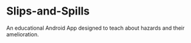 # Slips-and-Spills

An educational Android App designed to teach about hazards and their amelioration. 
